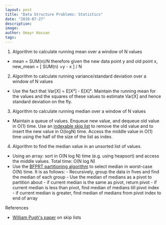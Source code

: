 ```yaml
---
layout: post
title: "Data Structure Problems: Statistics"
date: "2010-07-27"
description:
image: 
author: Umayr Hassan
tags:
---
```


1. Algorithm to calculate running mean over a window of N values

- mean = SUM(n)/N therefore given the new data point y and old point x, new_mean = [ SUM(n) +y - x ] / N

2. Algorithm to calculate running variance/standard deviation over a window of N values

- Use the fact that Var[X] = E[X²] - E[X]². Maintain the running mean for the values and the squares of these 
values to estimate Var[X] and hence standard deviation on the fly.

3. Algorithm to calculate running median over a window of N values

- Maintain a queue of values. Enqueue new value, and dequeue old value in O(1) time. Use an 
[indexable skip list](http://en.wikipedia.org/wiki/Skip_list) to remove the old value and to insert the new
 value in O(logN) time. Access the middle value in O(1) time using the half of the size of the list as index.

4. Algorithm to find the median value in an unsorted list of values.

- Using an array: sort in O(N log N) time (e.g. using heapsort) and access the middle values. Total time: O(N log N)
- Use the [BFPRT partitioning algorithm](http://en.wikipedia.org/wiki/Selection_algorithm#Linear_general_selection_algorithm_-_Median_of_Medians_algorithm) 
to select median in worst-case O(N) time. It is as follows: - Recursively, group the data in fives and 
find the median of each group - Use the median of medians as a pivot to partition about - if current median 
is the same as pivot, return pivot - if current median is less than pivot, find median of medians till pivot 
index - if current median is greater, find median of medians from pivot index to end of array

References

- [William Pugh's paper](ftp://ftp.cs.umd.edu/pub/skipLists/skiplists.pdf) on skip lists
